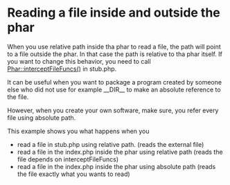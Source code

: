 # Reading a file inside and outside the phar

When you use relative path inside tha phar to read a file, the path will point to a file outside the phar.
In that case the path is relative to tha phar itself. If you want to change this behavior,
you need to call [Phar::interceptFileFuncs()](http://php.net/manual/en/phar.interceptfilefuncs.php)
in stub.php.

It can be useful when you want to package a program created by someone else who did not
use for example \_\_DIR\_\_ to make an absolute reference to the file.

However, when you create your own software, make sure, you refer every file using absolute path.

This example shows you what happens when you

* read a file in stub.php using relative path. (reads the external file)
* read a file in the index.php inside the phar using relative path (reads the file depends on interceptFileFuncs)
* read a file in the index.php inside the phar using absolute path (reads the file exactly what you wants to read)
